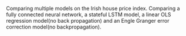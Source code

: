  
Comparing multiple models on the Irish house price index. 
Comparing a fully connected neural network, a stateful LSTM model, a linear OLS regression model(no back propagation) and an Engle Granger error correction model(no backpropagation). 

